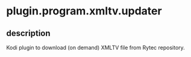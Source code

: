 # plugin.program.xmltv.updater
## description
Kodi plugin to download (on demand) XMLTV file from Rytec repository.


